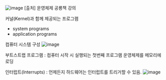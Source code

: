 ![image](https://sj-obsidian-bucket.s3.ap-northeast-2.amazonaws.com/212fe7404822fbf6fcf1469213585fef.png)
[출처] 운영체제 공룡책 강의

커널(Kernel)과 함께 제공되는 프로그램
- system programs
- application programs

컴퓨터 시스템 구성
![image](https://sj-obsidian-bucket.s3.ap-northeast-2.amazonaws.com/8eb51288243c1ffe5441e110185655e9.png)

부트스트랩 프로그램
: 컴퓨터 시작 시 실행되는 첫번째 프로그램
운영체제를 메모리에 로딩

인터럽트(Interrupts)
: 언제든지 하드웨어는 인터럽트를 트리거할 수 있음.
![image](https://sj-obsidian-bucket.s3.ap-northeast-2.amazonaws.com/7bbfa79f28d3f592e7e5e79b5bdf5c8b.png)

